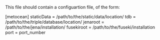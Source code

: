 This file should contain a configuartion file, of the form:

[metocean]
staticData = /path/to/the/static/data/location/
tdb = /path/to/the/triple/database/location/
jenaroot = /path/to/the/jena/installation/
fusekiroot = /path/to/the/fuseki/installation
port = port_number

